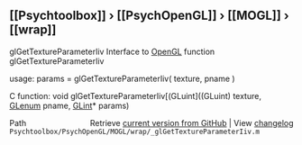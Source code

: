 ## [[Psychtoolbox]] &#8250; [[PsychOpenGL]] &#8250; [[MOGL]] &#8250; [[wrap]]

glGetTextureParameterIiv  Interface to [OpenGL](OpenGL) function glGetTextureParameterIiv  
  
usage:  params = glGetTextureParameterIiv( texture, pname )  
  
C function:  void glGetTextureParameterIiv[(GLuint]((GLuint) texture, [GLenum](GLenum) pname, [GLint](GLint)\* params)  




<div class="code_header" style="text-align:right;">
  <span style="float:left;">Path&nbsp;&nbsp;</span> <span class="counter">Retrieve <a href=
  "https://raw.github.com/Psychtoolbox-3/Psychtoolbox-3/beta/Psychtoolbox/PsychOpenGL/MOGL/wrap/_glGetTextureParameterIiv.m">current version from GitHub</a> | View <a href=
  "https://github.com/Psychtoolbox-3/Psychtoolbox-3/commits/beta/Psychtoolbox/PsychOpenGL/MOGL/wrap/_glGetTextureParameterIiv.m">changelog</a></span>
</div>
<div class="code">
  <code>Psychtoolbox/PsychOpenGL/MOGL/wrap/_glGetTextureParameterIiv.m</code>
</div>

